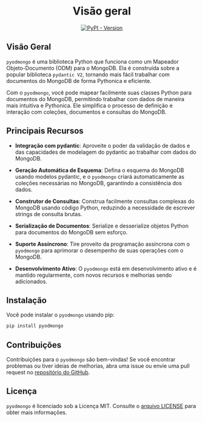 # <center>Visão geral</center>
[<center>![PyPI - Version](https://img.shields.io/pypi/v/pyodmongo)</center>](https://pypi.org/project/pyodmongo/)

## Visão Geral

`pyodmongo` é uma biblioteca Python que funciona como um Mapeador Objeto-Documento (ODM) para o MongoDB. Ela é construída sobre a popular biblioteca `pydantic V2`, tornando mais fácil trabalhar com documentos do MongoDB de forma Pythonica e eficiente.

Com o `pyodmongo`, você pode mapear facilmente suas classes Python para documentos do MongoDB, permitindo trabalhar com dados de maneira mais intuitiva e Pythonica. Ele simplifica o processo de definição e interação com coleções, documentos e consultas do MongoDB.

## Principais Recursos

- **Integração com pydantic**: Aproveite o poder da validação de dados e das capacidades de modelagem do pydantic ao trabalhar com dados do MongoDB.

- **Geração Automática de Esquema**: Defina o esquema do MongoDB usando modelos pydantic, e o `pyodmongo` criará automaticamente as coleções necessárias no MongoDB, garantindo a consistência dos dados.

- **Construtor de Consultas**: Construa facilmente consultas complexas do MongoDB usando código Python, reduzindo a necessidade de escrever strings de consulta brutas.

- **Serialização de Documentos**: Serialize e desserialize objetos Python para documentos do MongoDB sem esforço.

- **Suporte Assíncrono**: Tire proveito da programação assíncrona com o `pyodmongo` para aprimorar o desempenho de suas operações com o MongoDB.

- **Desenvolvimento Ativo**: O `pyodmongo` está em desenvolvimento ativo e é mantido regularmente, com novos recursos e melhorias sendo adicionados.

## Instalação

Você pode instalar o `pyodmongo` usando pip:

```bash
pip install pyodmongo
```
## Contribuições
Contribuições para o `pyodmongo` são bem-vindas! Se você encontrar problemas ou tiver ideias de melhorias, abra uma issue ou envie uma pull request no [repositório do GitHub](https://github.com/mauro-andre/pyodmongo).

## Licença
`pyodmongo` é licenciado sob a Licença MIT. Consulte o [arquivo LICENSE](https://github.com/mauro-andre/pyodmongo/blob/master/LICENSE) para obter mais informações.